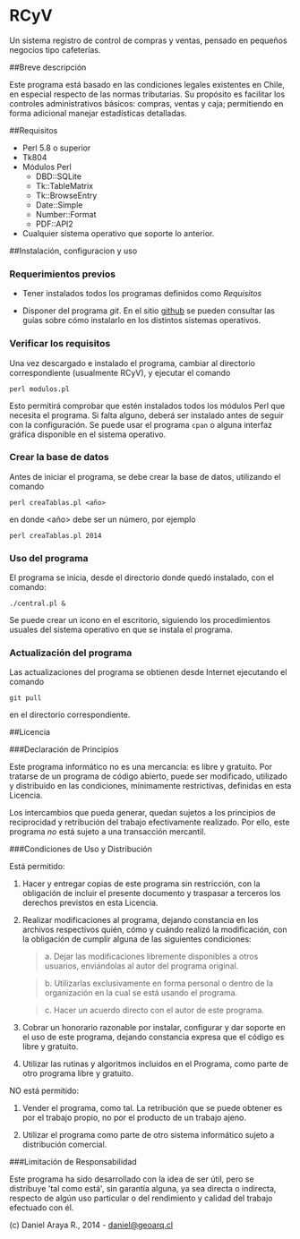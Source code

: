 RCyV
====

Un sistema registro de control de compras y ventas, pensado en pequeños 
negocios tipo cafeterías.


##Breve descripción

Este programa está basado en las condiciones legales existentes en Chile,
en especial respecto de las normas tributarias. Su propósito es facilitar
los controles administrativos básicos: compras, ventas y caja; permitiendo
en forma adicional manejar estadísticas detalladas.

##Requisitos

+ Perl 5.8 o superior
+ Tk804
+ Módulos Perl 
  - DBD::SQLite
  - Tk::TableMatrix
  - Tk::BrowseEntry
  - Date::Simple
  - Number::Format
  - PDF::API2
+ Cualquier sistema operativo que soporte lo anterior.


##Instalación, configuracion y uso

### Requerimientos previos

+ Tener instalados todos los programas definidos como *Requisitos*
+ Disponer del programa *git*. En el sitio [github][] se pueden consultar
las guías sobre cómo instalarlo en los distintos sistemas operativos.

   [github]: http://github.com/guides/home


### Verificar los requisitos

Una vez descargado e instalado el programa, cambiar al directorio 
correspondiente (usualmente RCyV), y ejecutar el comando

	perl modulos.pl
	
Esto permitirá comprobar que estén instalados todos los módulos Perl que
necesita el programa. Si falta alguno, deberá ser instalado antes 
de seguir con la configuración. Se puede usar el programa `cpan` o alguna
interfaz gráfica disponible en el sistema operativo.

### Crear la base de datos

Antes de iniciar el programa, se debe crear la base de datos, utilizando
el comando

	perl creaTablas.pl <año>
	
en donde <año> debe ser un número, por ejemplo

	perl creaTablas.pl 2014

### Uso del programa

El programa se inicia, desde el directorio donde quedó instalado, con el 
comando:

	./central.pl &

Se puede crear un icono en el escritorio, siguiendo los procedimientos 
usuales del sistema operativo en que se instala el programa.


### Actualización del programa

Las actualizaciones del programa se obtienen desde Internet ejecutando 
el comando

	git pull
	
en el directorio correspondiente. 

##Licencia

###Declaración de Principios

Este programa informático no es una mercancía: es libre y gratuito. Por 
tratarse de un programa de código abierto, puede ser modificado, utilizado 
y distribuido en las condiciones, mínimamente restrictivas, definidas en 
esta Licencia.

Los intercambios que pueda generar, quedan sujetos a los principios de 
reciprocidad y retribución del trabajo efectivamente realizado. Por ello,
este programa *no* está sujeto a una transacción mercantil.


###Condiciones de Uso y Distribución

Está permitido:

1. Hacer y entregar copias de este programa sin restricción,
   con la obligación de incluir el presente documento y 
   traspasar a terceros los derechos previstos en esta Licencia.

2. Realizar modificaciones al programa, dejando constancia en 
   los archivos respectivos quién, cómo y cuándo realizó la
   modificación, con la obligación de cumplir alguna de las 
   siguientes condiciones:

	>  a. Dejar las modificaciones libremente disponibles a otros usuarios, enviándolas al autor del programa original.
      
	>  b. Utilizarlas exclusivamente en forma personal o dentro de la organización en la cual se está usando el programa.
      
	>  c. Hacer un acuerdo directo con el autor de este programa.

3. Cobrar un honorario razonable por instalar, configurar y
   dar soporte en el uso de este programa, dejando constancia
   expresa que el código es libre y gratuito.

4. Utilizar las rutinas y algoritmos incluidos en el Programa,
   como parte de otro programa libre y gratuito.

NO está permitido:

1. Vender el programa, como tal. La retribución que se puede
   obtener es por el trabajo propio, no por el producto de un
   trabajo ajeno.

2. Utilizar el programa como parte de otro sistema informático
   sujeto a distribución comercial.


###Limitación de Responsabilidad

Este programa ha sido desarrollado con la idea de ser útil, pero se 
distribuye 'tal como está', sin garantía alguna, ya  sea directa o 
indirecta, respecto de algún uso particular o del rendimiento y calidad 
del trabajo efectuado con él.

(c) Daniel Araya R., 2014 - <daniel@geoarq.cl>

